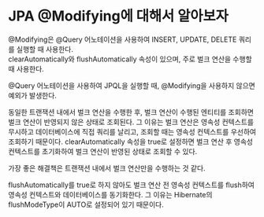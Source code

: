 # JPA @Modifying에 대해서 알아보자

@Modifying은 @Query 어노테이션을 사용하여 INSERT, UPDATE, DELETE 쿼리를 실행할 때 사용한다.   
clearAutomatically와 flushAutomatically 속성이 있으며, 주로 벌크 연산을 수행할 때 사용한다.

@Query 어노테이션을 사용하여 JPQL을 실행할 때, @Modifying을 사용하지 않으면 예외가 발생한다.

동일한 트랜잭션 내에서 벌크 연산을 수행한 후, 벌크 연산이 수행된 엔티티를 조회하면 벌크 연산이 반영되지 않은 상태로 조회된다.
그 이유는 벌크 연산은 영속성 컨텍스트를 무시하고 데이터베이스에 직접 쿼리를 날리고, 조회할 때는 영속성 컨텍스트를 우선하여 조회하기 때문이다.
clearAutomatically 속성을 true로 설정하면 벌크 연산 후 영속성 컨텍스트를 초기화하여 벌크 연산이 반영된 상태로 조회할 수 있다.

가장 좋은 해결책은 트랜잭션 내에서 벌크 연산만을 수행하는 것 같다.

flushAutomatically를 true로 하지 않아도 벌크 연산 전 영속성 컨텍스트를 flush하여 영속성 컨텍스트와 데이터베이스를 동기화한다.
그 이유는 Hibernate의 flushModeType이 AUTO로 설정되어 있기 때문이다.
